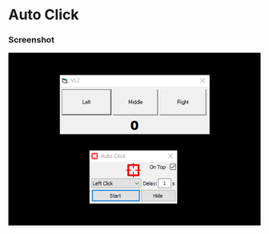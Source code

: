 # Auto Click
### Screenshot
<img alt="Demo" src="https://github.com/tindl88/vb6-auto-click/blob/master/autoclick.gif">
